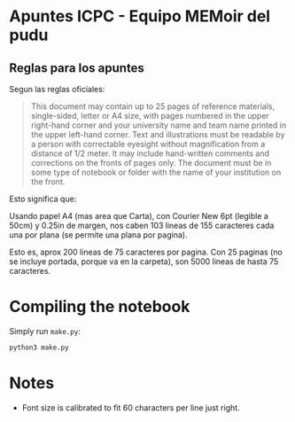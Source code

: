 # Apuntes ICPC - Equipo MEMoir del pudu

## Reglas para los apuntes

Segun las reglas oficiales:

> This document may contain up to 25 pages of reference materials, single-sided, letter or A4 size, with pages numbered in the upper right-hand corner and your university name and team name printed in the upper left-hand corner.  Text and illustrations must be readable by a person with correctable eyesight without magnification from a distance of 1/2 meter.  It may include hand-written comments and corrections on the fronts of pages only.  The document must be in some type of notebook or folder with the name of your institution on the front.

Esto significa que:

Usando papel A4 (mas area que Carta), con Courier New 6pt (legible a 50cm) y 0.25in de margen, nos caben 103 lineas de 155 caracteres cada una por plana (se permite una plana por pagina).

Esto es, aprox 200 lineas de 75 caracteres por pagina. Con 25 paginas (no se incluye portada, porque va en la carpeta), son 5000 lineas de hasta 75 caracteres.

# Compiling the notebook

Simply run `make.py`:

```sh
python3 make.py
```

# Notes

- Font size is calibrated to fit 60 characters per line just right.